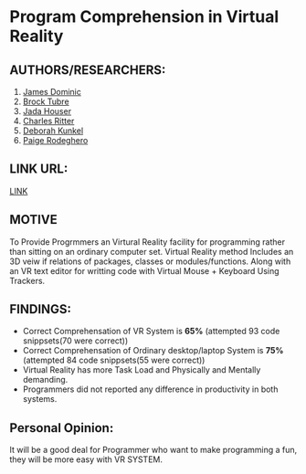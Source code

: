 
# Program Comprehension in Virtual Reality
## AUTHORS/RESEARCHERS:
1. [James Dominic](https://conf.researchr.org/profile/icpc-2020/jamesdominic)
2. [Brock Tubre](https://conf.researchr.org/profile/icpc-2020/brocktubre)
3. [Jada Houser](https://conf.researchr.org/profile/icpc-2020/jadahouser)
4. [Charles Ritter](https://conf.researchr.org/profile/icpc-2020/charlesritter)
5. [Deborah Kunkel](https://conf.researchr.org/profile/icpc-2020/deborahkunkel)
6. [Paige Rodeghero](https://conf.researchr.org/profile/icpc-2020/paigerodeghero1)
## LINK URL:
[LINK](https://conf.researchr.org/details/icpc-2020/icpc-2020-era/6/-Program-Comprehension-in-Virtual-Reality)
## MOTIVE
To Provide Progrmmers an Virtural Reality facility for programming rather than sitting on an ordinary computer set. Virtual Reality method Includes an 3D veiw if relations of packages, classes or modules/functions. Along with an VR text editor for writting code with Virtual Mouse + Keyboard Using Trackers.
## FINDINGS:
* Correct Comprehensation of VR System is <b>65%</b> (attempted 93 code snippsets(70 were correct))
* Correct Comprehensation of Ordinary desktop/laptop System is <b>75%</b> (attempted 84 code snippsets(55 were correct))
* Virtual Reality has more Task Load and Physically and Mentally demanding.
* Programmers did not reported any difference in productivity in both systems.
## Personal Opinion:
It will be a good deal for Programmer who want to make programming a fun, they will be more easy with VR SYSTEM.


